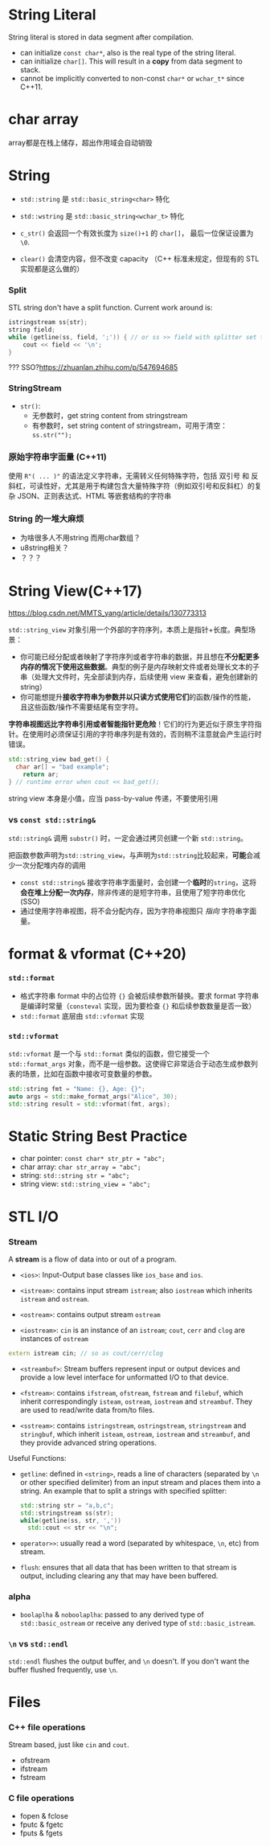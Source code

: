 # String Literal

String literal is stored in data segment after compilation. 

- can initialize `const char*`, also is the real type of the string literal.
- can initialize `char[]`. This will result in a **copy** from data segment to stack.
- cannot be implicitly converted to non-const `char*` or `wchar_t*` since C++11.



# char array

array都是在栈上储存，超出作用域会自动销毁



# String

- `std::string` 是 `std::basic_string<char>` 特化
- `std::wstring` 是 `std::basic_string<wchar_t>` 特化

- `c_str()` 会返回一个有效长度为 `size()+1` 的 `char[]`， 最后一位保证设置为 `\0`. 
- `clear()` 会清空内容，但不改变 capacity （C++ 标准未规定，但现有的 STL 实现都是这么做的）

### Split

STL string don't have a split function. Current work around is:

```c++
istringstream ss{str};
string field;
while (getline(ss, field, ';')) { // or ss >> field with splitter set to ' '
    cout << field << '\n';
}
```

??? SSO?https://zhuanlan.zhihu.com/p/547694685

### StringStream

- `str()`: 
  - 无参数时，get string content from stringstream
  - 有参数时，set string content of stringstream，可用于清空：`ss.str("");`

### 原始字符串字面量 (C++11)

使用 `R"( ... )"` 的语法定义字符串，无需转义任何特殊字符，包括 双引号 和 反斜杠，可读性好，尤其是用于构建包含大量特殊字符（例如双引号和反斜杠）的复杂 JSON、正则表达式、HTML 等嵌套结构的字符串

### String 的一堆大麻烦

- 为啥很多人不用string 而用char数组？
- u8string相关？
- ？？？



# String View(C++17)

https://blog.csdn.net/MMTS_yang/article/details/130773313

`std::string_view` 对象引用一个外部的字符序列，本质上是指针+长度。典型场景：

- 你可能已经分配或者映射了字符序列或者字符串的数据，并且想在**不分配更多内存的情况下使用这些数据**。典型的例子是内存映射文件或者处理长文本的子串（处理大文件时，先全部读到内存，后续使用 view 来查看，避免创建新的 string）
- 你可能想提升**接收字符串为参数并以只读方式使用它们**的函数/操作的性能，且这些函数/操作不需要结尾有空字符。

**字符串视图远比字符串引用或者智能指针更危险**！它们的行为更近似于原生字符指针。在使用时必须保证引用的字符串序列是有效的，否则稍不注意就会产生运行时错误。

```c++
std::string_view bad_get() {
  char ar[] = "bad example";
	return ar;
} // runtime error when cout << bad_get();
```

string view 本身是小值，应当 pass-by-value 传递，不要使用引用

### vs `const std::string&`

`std::string&` 调用 `substr()` 时，一定会通过拷贝创建一个新 `std::string`。

把函数参数声明为`std::string_view`，与声明为`std::string`比较起来，**可能**会减少一次分配堆内存的调用

- `const std::string&` 接收字符串字面量时，会创建一个**临时**的`string`，这将**会在堆上分配一次内存**，除非传递的是短字符串，且使用了短字符串优化(SSO)
- 通过使用字符串视图，将不会分配内存，因为字符串视图只 *指向* 字符串字面量。



# format & vformat (C++20)

### `std::format`

- 格式字符串 format 中的占位符 `{}` 会被后续参数所替换。要求 format 字符串是编译时常量（`consteval` 实现，因为要检查 `{}` 和后续参数数量是否一致）
- `std::format` 底层由 `std::vformat` 实现

### `std::vformat`

`std::vformat` 是一个与 `std::format` 类似的函数，但它接受一个 `std::format_args` 对象，而不是一组参数。这使得它非常适合于动态生成参数列表的场景，比如在函数中接收可变数量的参数。

```c++
std::string fmt = "Name: {}, Age: {}";
auto args = std::make_format_args("Alice", 30);
std::string result = std::vformat(fmt, args);
```



# Static String Best Practice

- char pointer: `const char* str_ptr = "abc";`
- char array: `char str_array = "abc";`
- string: `std::string str = "abc";`
- string view: `std::string_view = "abc";`





# STL I/O

### Stream

A **stream** is a flow of data into or out of a program.

- `<ios>`: Input-Output base classes like `ios_base` and `ios`.

- `<istream>`: contains input stream `istream`; also `iostream` which inherits `istream` and `ostream`.

- `<ostream>`: contains output stream `ostream`

- `<iostream>`: `cin` is an instance of an `istream`; `cout`, `cerr` and `clog` are instances of `ostream`

 ```c++
extern istream cin; // so as cout/cerr/clog
 ```

- `<streambuf>`: Stream buffers represent input or output devices and provide a low level interface for unformatted I/O to that device.

- `<fstream>`: contains `ifstream`, `ofstream`, `fstream` and `filebuf`, which inherit correspondingly `isteam`, `ostream`, `iostream` and `streambuf`. They are used to read/write data from/to files.

- `<sstream>`: contains `istringstream`, `ostringstream`, `stringstream` and `stringbuf`, which inherit `isteam`, `ostream`, `iostream` and `streambuf`, and they provide advanced string operations.

Useful Functions: 

- `getline`: defined in `<string>`, reads a line of characters (separated by `\n` or other specified delimiter) from an input stream and places them into a string. An example that to split a strings with specified splitter:

  ```c++
  std::string str = "a,b,c";
  std::stringstream ss(str);
  while(getline(ss, str, ','))
  	std::cout << str << "\n";
  ```

- `operator>>`: usually read a word (separated by whitespace, `\n`, etc) from stream.

- `flush`: ensures that all data that has been written to that stream is output, including clearing any that may have been buffered.

### alpha

- `boolaplha` & `noboolaplha`: passed to any derived type of `std::basic_ostream` or receive any derived type of `std::basic_istream`. 

### `\n` vs `std::endl`

`std::endl` flushes the output buffer, and `\n` doesn't. If you don't want the buffer flushed frequently, use `\n`.



# Files

### C++ file operations

Stream based, just like `cin` and `cout`.

- ofstream
- ifstream
- fstream

### C file operations

- fopen & fclose
- fputc & fgetc
- fputs & fgets
